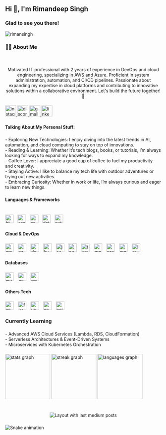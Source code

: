 <br clear="both">

<h2 align="left">Hi 👋, I'm Rimandeep Singh</h2>

###

<h3 align="left">Glad to see you there!</h3> <p align="left"> <img src="https://komarev.com/ghpvc/?username=rimansingh&label=Profile%20views&color=0e75b6&style=flat" alt="rimansingh" /> </p>

###

<h3 align="left">👨‍💻 About Me</h3>

###

<br clear="both">

<p align="center">Motivated IT professional with 2 years of experience in DevOps and cloud engineering, specializing in AWS and Azure. Proficient in system administration, automation, and CI/CD pipelines. Passionate about expanding my expertise in cloud platforms and contributing to innovative solutions within a collaborative environment. Let's build the future together! 🚀</p>

###

<div align="left">
  <a href="rimandeep.singh" target="_blank">
    <img src="https://img.shields.io/static/v1?message=Instagram&logo=instagram&label=&color=E4405F&logoColor=white&labelColor=&style=for-the-badge" height="35" alt="instagram logo"  />
  </a>
  <a href="rimandeepsingh" target="_blank">
    <img src="https://img.shields.io/static/v1?message=Discord&logo=discord&label=&color=7289DA&logoColor=white&labelColor=&style=for-the-badge" height="35" alt="discord logo"  />
  </a>
  <a href="rimandeep267@gmail.com" target="_blank">
    <img src="https://img.shields.io/static/v1?message=Gmail&logo=gmail&label=&color=D14836&logoColor=white&labelColor=&style=for-the-badge" height="35" alt="gmail logo"  />
  </a>
  <a href="https://www.linkedin.com/in/rimandeep-singh/" target="_blank">
    <img src="https://img.shields.io/static/v1?message=LinkedIn&logo=linkedin&label=&color=0077B5&logoColor=white&labelColor=&style=for-the-badge" height="35" alt="linkedin logo"  />
  </a>
</div>

###

<h4 align="left">Talking About My Personal Stuff:</h4>

###

<p align="left">- Exploring New Technologies: I enjoy diving into the latest trends in AI, automation, and cloud computing to stay on top of innovations.<br>- Reading & Learning: Whether it’s tech blogs, books, or tutorials, I’m always looking for ways to expand my knowledge.<br>- Coffee Lover: I appreciate a good cup of coffee to fuel my productivity and creativity.<br>- Staying Active: I like to balance my tech life with outdoor adventures or trying out new activities.<br>- Embracing Curiosity: Whether in work or life, I’m always curious and eager to learn new things.</p>

###

<h4 align="left">Languages & Frameworks</h4>

###

<br clear="both">

<div align="left">
  <img src="https://img.shields.io/badge/HTML5-E34F26?logo=html5&logoColor=white&style=for-the-badge" height="27" alt="html5 logo"  />
  <img width="5" />
  <img src="https://img.shields.io/badge/CSS3-1572B6?logo=css3&logoColor=white&style=for-the-badge" height="27" alt="css3 logo"  />
  <img width="5" />
  <img src="https://img.shields.io/badge/C Sharp-239120?logo=csharp&logoColor=white&style=for-the-badge" height="27" alt="csharp logo"  />
  <img width="5" />
  <img src="https://img.shields.io/badge/.NET-512BD4?logo=dotnet&logoColor=white&style=for-the-badge" height="27" alt="dot-net logo"  />
  <img width="5" />
  <img src="https://img.shields.io/badge/Python-3776AB?logo=python&logoColor=white&style=for-the-badge" height="27" alt="python logo"  />
</div>

###

<h4 align="left">Cloud & DevOps</h4>

###

<div align="left">
  <img src="https://img.shields.io/badge/Amazon AWS-232F3E?logo=amazonaws&logoColor=white&style=for-the-badge" height="27" alt="amazonwebservices logo"  />
  <img width="6" />
  <img src="https://img.shields.io/badge/Microsoft Azure-0078D4?logo=microsoftazure&logoColor=white&style=for-the-badge" height="27" alt="azure logo"  />
  <img width="6" />
  <img src="https://img.shields.io/badge/Docker-2496ED?logo=docker&logoColor=white&style=for-the-badge" height="27" alt="docker logo"  />
  <img width="6" />
  <img src="https://img.shields.io/badge/Kubernetes-326CE5?logo=kubernetes&logoColor=white&style=for-the-badge" height="27" alt="kubernetes logo"  />
  <img width="6" />
  <img src="https://img.shields.io/badge/Jenkins-D24939?logo=jenkins&logoColor=white&style=for-the-badge" height="27" alt="jenkins logo"  />
  <img width="6" />
  <img src="https://img.shields.io/badge/Ansible-EE0000?logo=ansible&logoColor=white&style=for-the-badge" height="27" alt="ansible logo"  />
  <img width="6" />
  <img src="https://img.shields.io/badge/Terraform-7B42BC?logo=terraform&logoColor=white&style=for-the-badge" height="27" alt="terraform logo"  />
  <img width="6" />
  <img src="https://img.shields.io/badge/Grafana-F46800?logo=grafana&logoColor=black&style=for-the-badge" height="27" alt="grafana logo"  />
  <img width="6" />
  <img src="https://img.shields.io/badge/Prometheus-E6522C?logo=prometheus&logoColor=white&style=for-the-badge" height="27" alt="prometheus logo"  />
  <img width="6" />
  <img src="https://img.shields.io/badge/Argo-EF7B4D?logo=argo&logoColor=black&style=for-the-badge" height="27" alt="argocd logo"  />
  <img width="6" />
  <img src="https://img.shields.io/badge/Linux-FCC624?logo=linux&logoColor=black&style=for-the-badge" height="27" alt="linux logo"  />
</div>

###

<h4 align="left">Databases</h4>

###

<div align="left">
  <img src="https://img.shields.io/badge/MySQL-4479A1?logo=mysql&logoColor=white&style=for-the-badge" height="27" alt="mysql logo"  />
  <img width="6" />
  <img src="https://img.shields.io/badge/PostgreSQL-4169E1?logo=postgresql&logoColor=white&style=for-the-badge" height="27" alt="postgresql logo"  />
  <img width="6" />
  <img src="https://img.shields.io/badge/MongoDB-47A248?logo=mongodb&logoColor=white&style=for-the-badge" height="27" alt="mongodb logo"  />
</div>

###

<h4 align="left">Others Tech</h4>

###

<div align="left">
  <img src="https://img.shields.io/badge/Android Studio-3DDC84?logo=androidstudio&logoColor=black&style=for-the-badge" height="27" alt="androidstudio logo"  />
  <img width="6" />
  <img src="https://img.shields.io/badge/Firebase-FFCA28?logo=firebase&logoColor=black&style=for-the-badge" height="27" alt="firebase logo"  />
  <img width="6" />
  <img src="https://img.shields.io/badge/Vagrant-1868F2?logo=vagrant&logoColor=white&style=for-the-badge" height="27" alt="vagrant logo"  />
  <img width="6" />
  <img src="https://img.shields.io/badge/Apache-D22128?logo=apache&logoColor=white&style=for-the-badge" height="27" alt="apache logo"  />
  <img width="6" />
  <img src="https://img.shields.io/badge/NGINX-009639?logo=nginx&logoColor=white&style=for-the-badge" height="27" alt="nginx logo"  />
</div>

###

<h3 align="left">Currently Learning</h3>

###

<p align="left">- Advanced AWS Cloud Services (Lambda, RDS, CloudFormation)<br>- Serverless Architectures & Event-Driven Systems<br>- Microservices with Kubernetes Orchestration</p>

###

<div align="left">
  <img src="https://github-readme-stats.vercel.app/api?username=rimansingh&hide_title=false&hide_rank=false&show_icons=true&include_all_commits=false&count_private=false&disable_animations=false&theme=dracula&locale=en&hide_border=true" height="145" alt="stats graph"  />
  <img src="https://streak-stats.demolab.com?user=rimansingh&locale=en&mode=daily&theme=dracula&hide_border=true&border_radius=5" height="145" alt="streak graph"  />
  <img src="https://github-readme-stats.vercel.app/api/top-langs?username=rimansingh&locale=en&hide_title=false&layout=compact&card_width=320&langs_count=5&theme=dracula&hide_border=true" height="145" alt="languages graph"  />
</div>

###

<br clear="both">

<div align="center">
  <img src="https://github-read-medium-git-main.pahlevikun.vercel.app/latest?limit=3&username=rimandeep267&theme=default" alt="Layout with last medium posts"  />
</div>

###

<img src="https://raw.githubusercontent.com/rimansingh/rimansingh/output/snake.svg" alt="Snake animation" />

###
